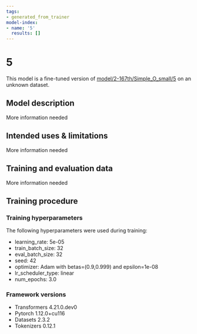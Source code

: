 ```yaml
---
tags:
- generated_from_trainer
model-index:
- name: '5'
  results: []
---
```


<!-- This model card has been generated automatically according to the information the Trainer had access to. You
should probably proofread and complete it, then remove this comment. -->

# 5

This model is a fine-tuned version of [model/2-167th/Simple_O_small/5](https://huggingface.co/model/2-167th/Simple_O_small/5) on an unknown dataset.

## Model description

More information needed

## Intended uses & limitations

More information needed

## Training and evaluation data

More information needed

## Training procedure

### Training hyperparameters

The following hyperparameters were used during training:
- learning_rate: 5e-05
- train_batch_size: 32
- eval_batch_size: 32
- seed: 42
- optimizer: Adam with betas=(0.9,0.999) and epsilon=1e-08
- lr_scheduler_type: linear
- num_epochs: 3.0

### Framework versions

- Transformers 4.21.0.dev0
- Pytorch 1.12.0+cu116
- Datasets 2.3.2
- Tokenizers 0.12.1
